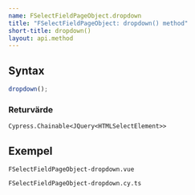 ```yaml
---
name: FSelectFieldPageObject.dropdown
title: "FSelectFieldPageObject: dropdown() method"
short-title: dropdown()
layout: api.method
---
```


## Syntax

```ts nocompile nolint
dropdown();
```

### Returvärde

`Cypress.Chainable<JQuery<HTMLSelectElement>>`

## Exempel

```import static
FSelectFieldPageObject-dropdown.vue
```

```import
FSelectFieldPageObject-dropdown.cy.ts
```
